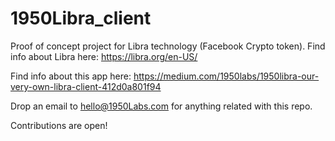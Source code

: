 # 1950Libra_client

Proof of concept project for Libra technology (Facebook Crypto token). Find info about Libra here: https://libra.org/en-US/

Find info about this app here: https://medium.com/1950labs/1950libra-our-very-own-libra-client-412d0a801f94

Drop an email to hello@1950Labs.com for anything related with this repo.

Contributions are open!
